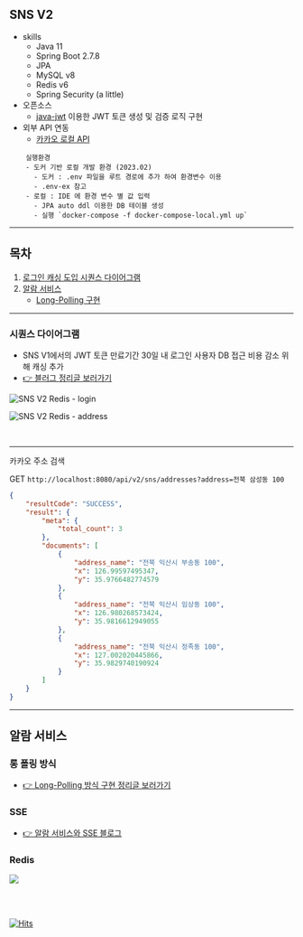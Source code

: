 ## SNS V2

- skills
    - Java 11
    - Spring Boot 2.7.8
    - JPA
    - MySQL v8
    - Redis v6
    - Spring Security (a little)
- 오픈소스
    - [java-jwt](https://github.com/auth0/java-jwt) 이용한 JWT 토큰 생성 및 검증 로직 구현
- 외부 API 연동
    - [카카오 로컬 API](https://developers.kakao.com/docs/latest/ko/local/dev-guide)

```
    실행환경
    - 도커 기반 로컬 개발 환경 (2023.02)
      - 도커 : .env 파일을 루트 경로에 추가 하여 환경변수 이용
      - .env-ex 참고
    - 로컬 : IDE 에 환경 변수 별 값 입력
      - JPA auto ddl 이용한 DB 테이블 생성
      - 실행 `docker-compose -f docker-compose-local.yml up`

```

---

## 목차

1. [로그인 캐싱 도입 시퀀스 다이어그램](#시퀀스-다이어그램)
2. [알람 서비스](#알람-서비스)
    - [Long-Polling 구현](#롱-폴링-방식)

---

### 시퀀스 다이어그램

- SNS V1에서의 JWT 토큰 만료기간 30일 내 로그인 사용자 DB 접근 비용 감소 위해 캐싱 추가
- [👉 블러그 정리글 보러가기](https://velog.io/@sally_devv/JWT-%ED%86%A0%ED%81%B0%EB%A7%8C-%EC%9D%B4%EC%9A%A9%ED%95%B4%EB%B3%B4%EB%A0%A4-%ED%95%9C-%EB%A1%9C%EA%B7%B8%EC%9D%B8)

![SNS V2 Redis - login](https://user-images.githubusercontent.com/96989782/217999145-44583dee-65be-4bdd-82e6-966fc2e6174e.png)

![SNS V2 Redis - address](https://user-images.githubusercontent.com/96989782/217998936-ba851f15-2a68-453e-aaaa-b9befdff5614.png)


<br>

---

카카오 주소 검색

GET `http://localhost:8080/api/v2/sns/addresses?address=전북 삼성동 100`

``` json
{
    "resultCode": "SUCCESS",
    "result": {
        "meta": {
            "total_count": 3
        },
        "documents": [
            {
                "address_name": "전북 익산시 부송동 100",
                "x": 126.99597495347,
                "y": 35.9766482774579
            },
            {
                "address_name": "전북 익산시 임상동 100",
                "x": 126.980268573424,
                "y": 35.9816612949055
            },
            {
                "address_name": "전북 익산시 정족동 100",
                "x": 127.002020445866,
                "y": 35.9829740190924
            }
        ]
    }
}
```

---

## 알람 서비스

### 롱 폴링 방식

- [👉 Long-Polling 방식 구현 정리글 보러가기](https://velog.io/@sally_devv/%EC%95%8C%EB%9E%8C-%EC%84%9C%EB%B9%84%EC%8A%A4-LongPolling%EC%9C%BC%EB%A1%9C-%EA%B5%AC%ED%98%84%ED%95%98%EB%A9%B0)

### SSE

- [👉 알람 서비스와 SSE 블로그](https://velog.io/@sally_devv/%EC%95%8C%EB%9E%8C-%EC%84%9C%EB%B9%84%EC%8A%A4%EC%99%80-SSE)

### Redis

![](../../../Downloads/SNS2-alarm.drawio.png)


<br>
<br>

[![Hits](https://hits.seeyoufarm.com/api/count/incr/badge.svg?url=https%3A%2F%2Fgithub.com%2Fgjbae1212%2Fhit-counter)](https://hits.seeyoufarm.com)                    

